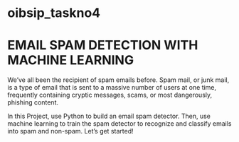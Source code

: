 # oibsip_taskno4
# EMAIL SPAM DETECTION WITH MACHINE LEARNING

We’ve all been the recipient of spam emails before. Spam mail, or junk mail, is a type of email
that is sent to a massive number of users at one time, frequently containing cryptic
messages, scams, or most dangerously, phishing content.



In this Project, use Python to build an email spam detector. Then, use machine learning to
train the spam detector to recognize and classify emails into spam and non-spam. Let’s get
started!

